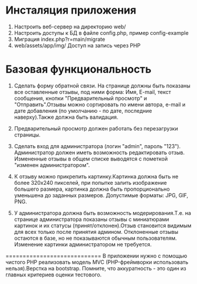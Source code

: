 Инсталяция приложения 
============================

1. Настроить веб-сервер на директорию web/
2. Настроить доступы к БД в файле config.php, пример config-example
3. Миграция index.php?r=main/migrate
4. web/assets/app/img/ Доступ на запись через PHP


Базовая функциональность
============================
1) Сделать форму обратной связи. На странице должны быть показаны все оставленные отзывы, под ними форма: Имя, E-mail, текст сообщения, кнопки "Предварительный просмотр" и "Отправить".Отзывы можно сортировать по имени автора, e-mail и дате добавления (по умолчанию - по дате, последние наверху).Также должна быть валидация.

2) Предварительный просмотр должен работать без перезагрузки страницы.
3) Сделать вход для администратора (логин "admin", пароль "123"). Администратор должен иметь возможность редактировать отзыв. Измененные отзывы в общем списке выводятся с пометкой "изменен администратором".
4) К отзыву можно прикрепить картинку.Картинка должна быть не более 320х240 пикселей, при попытке залить изображение большего размера, картинка должна быть пропорционально уменьшена до заданных размеров. Допустимые форматы: JPG, GIF, PNG.

5) У администратора должна быть возможность модерирования.Т.е. на странице администратора показаны отзывы с миниатюрами картинок и их статусы (принят/отклонен).Отзыв становится видимым для всех только после принятия админом. Отклоненные отзывы остаются в базе, но не показываются обычным пользователям. Изменение картинки администратором не требуется.

============================
В приложении нужно с помощью чистого PHP реализовать модель MVC (PHP-фреймворки использовать нельзя).Верстка на bootstrap. Помните, что аккуратность - это один из главных критериев оценки тестового.

